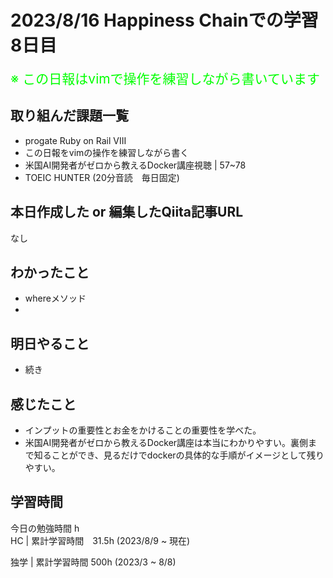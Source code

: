 # 2023/8/16 Happiness Chainでの学習8日目

<span style="font-size: 150%; color: lime;">※ この日報はvimで操作を練習しながら書いています</span>

## 取り組んだ課題一覧
- progate Ruby on Rail VIII
- この日報をvimの操作を練習しながら書く
- 米国AI開発者がゼロから教えるDocker講座視聴 | 57~78
- TOEIC HUNTER (20分音読　毎日固定)
## 本日作成した or 編集したQiita記事URL
なし
## わかったこと
- whereメソッド
-


## 明日やること
- 続き

## 感じたこと
- インプットの重要性とお金をかけることの重要性を学べた。
- 米国AI開発者がゼロから教えるDocker講座は本当にわかりやすい。裏側まで知ることができ、見るだけでdockerの具体的な手順がイメージとして残りやすい。
## 学習時間
今日の勉強時間 h　 <br>
HC | 累計学習時間　31.5h (2023/8/9 ~ 現在)

独学 | 累計学習時間 500h (2023/3 ~ 8/8)


